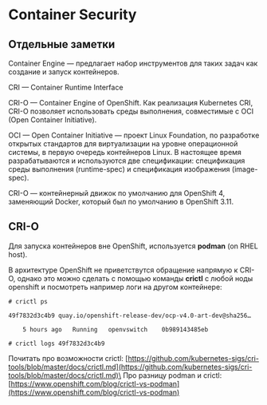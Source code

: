 # Container Security

## Отдельные заметки

Container Engine — предлагает набор инструментов для таких задач как создание и запуск контейнеров.

CRI — Container Runtime Interface

CRI-O — Container Engine of OpenShift. Как реализация Kubernetes CRI, CRI-O позволяет использовать среды выполнения, совместимые с OCI (Open Container Initiative).

OCI — Open Container Initiative — проект Linux Foundation, по разработке открытых стандартов для виртуализации на уровне операционной системы, в первую очередь контейнеров Linux. В настоящее время разрабатываются и используются две спецификации: спецификация среды выполнения (runtime-spec) и спецификация изображения (image-spec).

CRI-O — контейнерный движок по умолчанию для OpenShift 4, заменяющий Docker, который был по умолчанию в OpenShift 3.11.

## CRI-O

Для запуска контейнеров вне OpenShift, используется **podman** (on RHEL host).

В архитектуре OpenShift не приветствутся обращение напрямую к CRI-O, однако это можно сделать с помощью команды **crictl** с любой ноды openshift и посмотреть например логи на другом контейнере:

```
# crictl ps

49f7832d3c4b9 quay.io/openshift-release-dev/ocp-v4.0-art-dev@sha256…      
    5 hours ago   Running   openvswitch    0b989143485eb

# crictl logs 49f7832d3c4b9

```

Почитать про возможности crictl: [https://github.com/kubernetes-sigs/cri-tools/blob/master/docs/crictl.md](https://github.com/kubernetes-sigs/cri-tools/blob/master/docs/crictl.md)\
Про разницу podman и crictl: [https://www.openshift.com/blog/crictl-vs-podman](https://www.openshift.com/blog/crictl-vs-podman)



